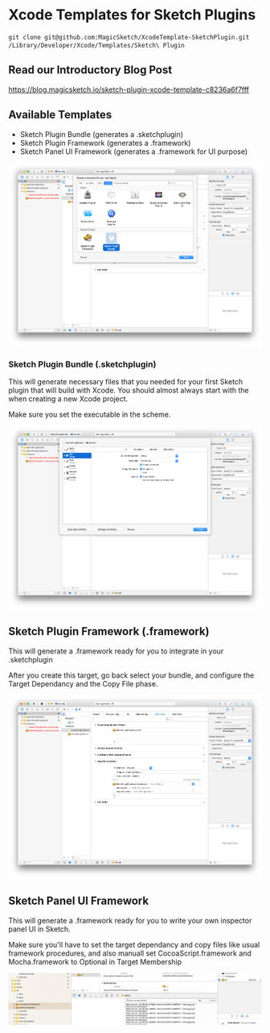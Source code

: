 # Xcode Templates for Sketch Plugins

```
git clone git@github.com:MagicSketch/XcodeTemplate-SketchPlugin.git /Library/Developer/Xcode/Templates/Sketch\ Plugin
```

## Read our Introductory Blog Post

https://blog.magicsketch.io/sketch-plugin-xcode-template-c8236a6f7fff

## Available Templates

- Sketch Plugin Bundle (generates a .sketchplugin)
- Sketch Plugin Framework (generates a .framework)
- Sketch Panel UI Framework (generates a .framework for UI purpose)

![](images/preview.png)

### Sketch Plugin Bundle (.sketchplugin)

This will generate necessary files that you needed for your first Sketch plugin that will build with Xcode. You should almost always start with the when creating a new Xcode project.

Make sure you set the executable in the scheme.

![](images/set-executable.png)

## Sketch Plugin Framework (.framework)

This will generate a .framework ready for you to integrate in your .sketchplugin

After you create this target, go back select your bundle, and configure the Target Dependancy and the Copy File phase.

![](images/target-dependancy.png)

## Sketch Panel UI Framework

This will generate a .framework ready for you to write your own inspector panel UI in Sketch.

Make sure you'll have to set the target dependancy and copy files like usual framework procedures, and also manuall set CocoaScript.framework and Mocha.framework to Optional in Target Membership

![](images/optional-target-membership.png)

